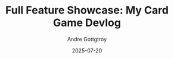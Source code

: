 ---
id: 101
title: "Full Feature Showcase: My Card Game Devlog"
date: "2025-07-20"
author: "Andre Gottgtroy"
tags: ["Devlog", "Card Game", "Systems Design", "Unity"]
featured: true
series: "Website Guide"
part: 1
content:
  - type: paragraph
    text: "This post is a complete demonstration of all the features available in the blog. You can use this file as a template for your own posts! This new system allows for a flexible arrangement of content, letting me place images, videos, and galleries exactly where they make the most sense in the article."
  - type: heading
    text: "Single Image Example"
  - type: image
    src: '/ravenhill-image.png'
    alt: "Concept art for a powerful spell card from Ravenhill."
  - type: heading
    text: "Video Demonstration"
  - type: video
    videoId: "oq9raTB9cHM"
    alt: "YouTube trailer for the game Ravenhill."
  - type: heading
    text: "Screenshot Gallery"
  - type: gallery
    screenshots:
      - "https://placehold.co/1600x900/18181b/8b5cf6?text=Card+Gallery+1"
      - "https://placehold.co/1600x900/18181b/8b5cf6?text=Card+Gallery+2"
      - "https://placehold.co/1600x900/18181b/8b5cf6?text=Card+Gallery+3"
    alt: "A gallery showing various in-game screenshots."
  - type: heading
    text: "Other Formatting Options"
  - type: list
    items:
      - "<strong>Prototyping:</strong> The first and most crucial step."
      - "<em>Art & Assets:</em> Creating the visual style of the game."
      - "<strong><em>Systems Design:</em></strong> Building the core rules and mechanics."
  - type: blockquote
    text: "This new content system provides the flexibility I need to write truly engaging devlogs."
---